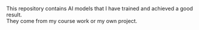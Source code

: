 This repository contains AI models that I have trained and achieved a good result.  
They come from my course work or my own project.  
